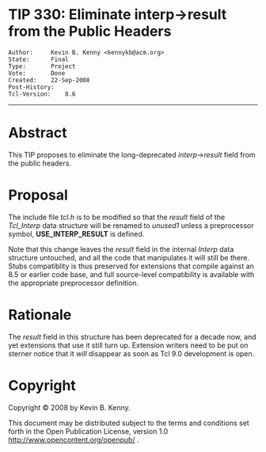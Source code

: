# TIP 330: Eliminate interp->result from the Public Headers
	Author:		Kevin B. Kenny <kennykb@acm.org>
	State:		Final
	Type:		Project
	Vote:		Done
	Created:	22-Sep-2008
	Post-History:
	Tcl-Version:	8.6
-----

# Abstract

This TIP proposes to eliminate the long-deprecated _interp_->_result_
field from the public headers.

# Proposal

The include file _tcl.h_ is to be modified so that the _result_ field of
the _Tcl\_Interp_ data structure will be renamed to _unused1_ unless a
preprocessor symbol, **USE\_INTERP\_RESULT** is defined.

Note that this change leaves the _result_ field in the internal _Interp_
data structure untouched, and all the code that manipulates it will still be
there. Stubs compatiblity is thus preserved for extensions that compile
against an 8.5 or earlier code base, and full source-level compatibility is
available with the appropriate preprocessor definition.

# Rationale

The _result_ field in this structure has been deprecated for a decade now,
and yet extensions that use it still turn up. Extension writers need to be put
on sterner notice that it _will_ disappear as soon as Tcl 9.0 development is
open.

# Copyright

Copyright © 2008 by Kevin B. Kenny.

This document may be distributed subject to the terms and conditions set forth
in the Open Publication License, version 1.0
<http://www.opencontent.org/openpub/> .

